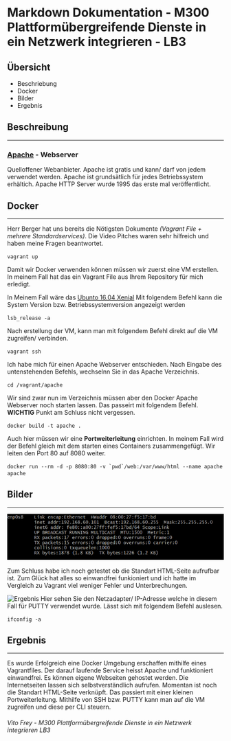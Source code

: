 # Markdown Dokumentation - M300 Plattformübergreifende Dienste in ein Netzwerk integrieren - LB3

## **Übersicht**

* Beschriebung
* Docker
* Bilder
* Ergebnis
## **Beschreibung**
***
### [Apache](https://httpd.apache.org//) - Webserver 
Quelloffener Webanbieter. Apache ist gratis und kann/ darf von jedem verwendet werden. Apache ist grundsätlich für jedes Betriebssystem erhältich. Apache HTTP Server wurde 1995 das erste mal veröffentlicht.

## **Docker**
***
Herr Berger hat uns bereits die Nötigsten Dokumente *(Vagrant File + mehrere Standardservices)*. Die Video Pitches waren sehr hilfreich und haben meine Fragen beantwortet.
```
vagrant up
```
Damit wir Docker verwenden können müssen wir zuerst eine VM erstellen. In meinem Fall hat das ein Vagrant File aus Ihrem Repository für mich erledigt. 

In Meinem Fall wäre das [Ubunto 16.04 Xenial](https://releases.ubuntu.com/16.04/)
Mit folgendem Befehl kann die System Version bzw. Betriebssystemversion angezeigt werden
```
lsb_release -a
```
Nach erstellung der VM, kann man mit folgendem Befehl direkt auf die VM zugreifen/ verbinden.
```
vagrant ssh
```
Ich habe mich für einen Apache Webserver entschieden. Nach Eingabe des untenstehenden Befehls, wechselnn Sie in das Apache Verzeichnis.
```
cd /vagrant/apache
```
Wir sind zwar nun im Verzeichnis müssen aber den Docker Apache Webserver noch starten lassen. Das passeirt mit folgendem Befehl. **WICHTIG** Punkt am Schluss nicht vergessen.
```
docker build -t apache .
```
Auch hier müssen wir eine **Portweiterleitung** einrichten. In meinem Fall wird der Befehl gleich mit dem starten eines Containers zusammengefügt. Wir leiten den Port 80 auf 8080 weiter.
```
docker run --rm -d -p 8080:80 -v `pwd`/web:/var/www/html --name apache apache
```
## **Bilder**
***
![Ergebnis](LB3/Bilder/8.PNG)

Zum Schluss habe ich noch getestet ob die Standart HTML-Seite aufrufbar ist. Zum Glück hat alles so einwandfrei funkioniert und ich hatte im Vergleich zu Vagrant viel weniger Fehler und Unterbrechungen.

![Ergebnis](https://imgur.com/gallery/ByIqeBK)
Hier sehen Sie den Netzadapter/ IP-Adresse welche in diesem Fall für PUTTY verwendet wurde. Lässt sich mit folgendem Befehl auslesen.
```
ifconfig -a
```
## **Ergebnis**
***
Es wurde Erfolgreich eine Docker Umgebung erschaffen mithilfe eines Vagrantfiles. Der darauf laufende Service heisst Apache und funktioniert einwandfrei. Es können eigene Webseiten gehostet werden. Die Internetseiten lassen sich selbstverständlich aufrufen. Momentan ist noch die Standart HTML-Seite verknüpft. Das passiert mit einer kleinen Portweiterleitung.
Mithilfe von SSH bzw. PUTTY kann man auf die VM zugreifen und diese per CLI steuern.

###### *Vito Frey - M300 Plattformübergreifende Dienste in ein Netzwerk integrieren LB3* 
